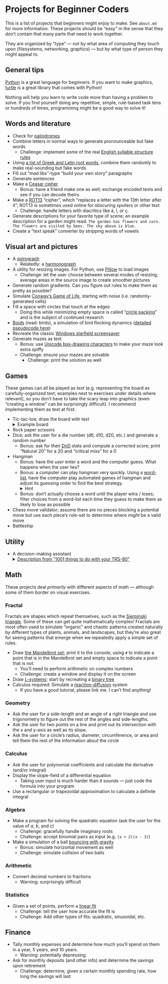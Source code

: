 # Projects for Beginner Coders

This is a list of projects that beginners might enjoy to make. See `about.md`
for more information. These projects should be “easy” in the sense that they
don’t contain that many parts that need to work together.

They are organized by “type” — not by what area of computing they touch upon
(filesystems, networking, graphics) — but by what type of person they might
appeal to.

## General tips

[Python] is a great language for beginners. If you want to make graphics,
[turtle] is a great library that comes with Python!

Nothing will help you learn to write code more than having a problem to solve.
If you find yourself doing any repetitive, simple, rule-based task tens or
hundreds of times, programming might be a good way to solve it!

## Words and literature

* Check for [palindromes]
* Combine letters in normal ways to generate pronounceable but fake words
  * Challenge: implement some of the real [English syllable structure rules][syl]
* Using [a list of Greek and Latin root words][roots], combine them randomly to
  make real-sounding but fake words
* Fill out “mad libs”-type “build your own story” paragraphs
* Generate sentences
* Make a [Ceasar cipher][ceasar]
  * Bonus: have a friend make one as well; exchange encoded texts and see if you
    can decode theirs
* Make a [ROT13] “cipher”, which “replaces a letter with the 13th letter after
  it”; ROT13 is sometimes used online for obscuring spoilers or other text
  * Challenge: handle letters with diacritics like á, î, or ç.
* Generate descriptions for your favorite type of scene; an example description
  for a garden might read: `The garden has flowers and corn. The flowers are
  visited by bees. The sky above is blue.`
* Create a “text speak” converter by stripping words of vowels

## Visual art and pictures

* A [spirograph]
  * Relatedly: a [harmonograph]
* A utility for resizing images. For Python, use [Pillow] to load images
  * Challenge: let the user choose between several modes of resizing; average
    areas in the source image to create smoother pictures
* Generate random gradients. Can you figure out rules to make them as pretty as
  possible?
* Simulate [Conway’s Game of Life][conway], starting with noise (i.e.
  randomly-generated cells)
* Fill a space with circles that touch at the edges
  * Doing this while minimizing empty space is called “[circle packing][circlepacking]”
    and is the subject of continued research
* [Boids] (read: birds), a simulation of bird flocking dynamics ([detailed
  pseudocode here][boidscode])
* Recreate the classic [Windows starfield screensaver][starfield]
* Generate mazes as text
  * Bonus: use [Unicode box-drawing characters][box] to make your maze look
    extra spiffy
  * Challenge: ensure your mazes are solvable
    * Challenge: print the solution as well

## Games

These games can all be played as *text* (e.g. representing the board as
carefully-organized text; examples next to exercises under details where
relevant), so you don’t have to take the scary leap into graphics (even
“creating a window” can be surprisingly difficult). I recommend implementing
them as text at first.

* Tic-tac-toe; draw the board with text <details><summary>Example board</summary><pre><code>  a b c
1  │ │
  ─┼─┼─
2  │o│
  ─┼─┼─
3 ×│ │
</code></pre></details>
* Rock paper scissors
* Dice; ask the user for a die number (d6, d10, d20, etc.) and generate a random
  number
  * Bonus: ask for their [DnD] stats and compute a corrected score; print
    “Natural 20” for a 20 and “critical miss” for a 0
* Hangman
  * Bonus: have the *user* enter a word and the computer guess. What happens
    when the user lies?
  * Bonus: a computer can play hangman very quickly. Using a
    [word-list][corncob], have the computer play automated games of hangman and
    adjust its guessing order to find the best
    strategy.<details><summary>Hint</summary>
    Try starting from the standard English letter frequency. Warning: the number
    of ways to rearrange the alphabet is a 26-digit number, and there’s 63
    billion ways to guess at hangman for a 7-letter word. That’s a lot, even for
    a modern computer!
    <p>Randomly adjusting an algorithm’s input according to a function which
    determines how “good” the input is a <a
    href="https://en.wikipedia.org/wiki/Genetic_algorithm">genetic
    algorithm</a>.
    </details>
  * Bonus: don’t actually choose a word until the player wins / loses; filter
    choices from a word-list each time they guess to make them as likely to lose
    as possible
* Chess move validator; assume there are no pieces blocking a potential move but
  use each piece’s rule-set to determine where *might* be a valid move
* Battleship

## Utility

* A decision-making assistant <details><summary>[Description from “1001
  things to do with your TRS-80”][TRS]</summary> 
  Complex decision making may be facilitated through the use of the computer. The
  computer first requests you to enter a list of the factors involved in making a
  decision. Next, you are asked to rate the relative importance of each of these
  factors on a scale of ten. Finally, for each possible outcome to the decision,
  you are asked to rate the favorability of each factor on a scale of ten. This
  data is then analyzed, and the outcome with the highest "favorability" score for
  the most important factors is the one chosen as the final decision. The most
  favorable decision will have the highest score, computed by summing the "rate of
  favorability" multiplied by the relative importance for each factor.</details>

## Math

These projects deal *primarily* with different aspects of math — although some
of them border on visual exercises.

### Fractal

Fractals are shapes which repeat themselves, such as the [Sierpinski
triangle][sierpinski]. Some of these can get quite mathematically complex!
Fractals are most often used to simulate “organic” and chaotic patterns created
naturally by different types of plants, animals, and landscapes, but they’re
also great for seeing patterns that emerge when we repeatedly apply a simple set
of rules.

* Draw [the Mandelbrot set][mandelbrot]; print it to the console, using `#` to
  indicate a point that is in the Mandelbrot set and empty space to indicate a
  point that is not.
  * You’ll need to perform arithmetic on complex numbers
  * Challenge: create a window and display it on the screen
* Draw [L-systems]; start by recreating a [binary tree][btree]
* Calculus required: Simulate a [reaction-diffusion][reactiondiffusion] system
  * If you have a good tutorial, please link me. I can’t find anything!

### Geometry

* Ask the user for a side-length and an angle of a right triangle and use
  trigonometry to figure out the rest of the angles and side-lengths.
* Ask the user for two points on a line and print out its intersection with the
  x and y-axis as well as its slope.
* Ask the user for a circle’s radius, diameter, circumference, or area and tell
  them the rest of the information about the circle

### Calculus

* Ask the user for polynomial coefficients and calculate the derivative (and/or
  integral)
* Display the slope-field of a differential equation
  * Taking user input is much harder than it sounds — just code the formula into
    your program
* Use a rectangular or trapezoidal approximation to calculate a definite integral

### Algebra

* Make a program for solving the quadratic equation (ask the user for the value
  of *a*, *b*, and *c*)
  * Challenge: gracefully handle imaginary roots
  * Challenge: accept binomial pairs as input (e.g. `(x + 2)(x - 3)`)
* Make a simulation of a ball [bouncing with gravity][freefall]
  * Bonus: simulate horizontal movement as well
  * Challenge: simulate collision of two balls

### Arithmetic

* Convert decimal numbers to fractions
  * Warning: surprisingly difficult

### Statistics

* Given a set of points, perform a [linear fit][linearfit]
  * Challenge: tell the user how accurate the fit is
  * Challenge: Add other types of fits: quadratic, sinusoidal, etc.

## Finance

* Tally monthly expenses and determine how much you’ll spend on them in a year,
  5 years, and 10 years.
  * Warning: potentially depressing.
* Ask for monthly deposits (and other info) and determine the savings upon
  retirement
  * Challenge: determine, given a certain monthly spending rate, how long the
    savings will last

[karan]: https://github.com/karan/Projects
[turtle]: https://docs.python.org/3/library/turtle.html
[mandelbrot]: https://en.wikipedia.org/wiki/Mandelbrot_set
[spirograph]: https://en.wikipedia.org/wiki/Spirograph
[syl]: http://clas.mq.edu.au/speech/phonetics/phonology/syllable/syll_structure.html
[roots]: https://en.wikipedia.org/wiki/List_of_Greek_and_Latin_roots_in_English
[ceasar]: https://en.wikipedia.org/wiki/Caesar_cipher
[DnD]: https://en.wikipedia.org/wiki/Dungeons_%26_Dragons
[sierpinski]: https://en.wikipedia.org/wiki/Sierpinski_triangle
[Pillow]: https://pillow.readthedocs.io/en/latest/
[linearfit]: https://en.wikipedia.org/wiki/Linear_regression
[conway]: https://en.wikipedia.org/wiki/Conway%27s_Game_of_Life
[circlepacking]: https://en.wikipedia.org/wiki/Circle_packing
[Python]: https://www.python.org/
[Boids]: https://en.wikipedia.org/wiki/Boids
[boidscode]: http://www.kfish.org/boids/pseudocode.html
[L-systems]: https://en.wikipedia.org/wiki/L-system
[btree]: https://en.wikipedia.org/wiki/File:Graftal7.png
[reactiondiffusion]: https://en.wikipedia.org/wiki/Reaction%E2%80%93diffusion_system
[starfield]: https://youtu.be/SiSXDEIu3GI?t=12
[corncob]: http://www.mieliestronk.com/wordlist.html
[palindromes]: https://en.wikipedia.org/wiki/Palindrome
[harmonograph]: https://en.wikipedia.org/wiki/Harmonograph
[genetic]: https://en.wikipedia.org/wiki/Genetic_algorithm
[TRS]: https://archive.org/details/1001_Things_To_Do_With_Your_TRS-80_1984_Tab_Books
[box]: https://en.wikipedia.org/wiki/Box-drawing_character
[freefall]: https://en.wikipedia.org/wiki/Free_fall
[ROT13]: https://en.wikipedia.org/wiki/ROT13
